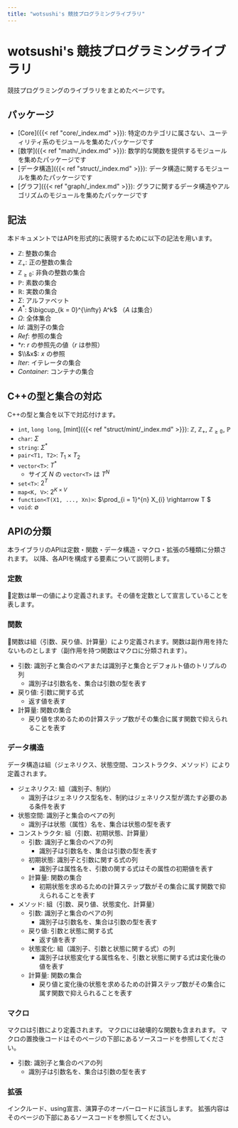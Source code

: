 ```yaml
---
title: "wotsushi's 競技プログラミングライブラリ"
---
```


# wotsushi's 競技プログラミングライブラリ
競技プログラミングのライブラリをまとめたページです。

## パッケージ
- [Core]({{< ref "core/_index.md" >}}): 特定のカテゴリに属さない、ユーティリティ系のモジュールを集めたパッケージです
- [数学]({{< ref "math/_index.md" >}}): 数学的な関数を提供するモジュールを集めたパッケージです
- [データ構造]({{< ref "struct/_index.md" >}}): データ構造に関するモジュールを集めたパッケージです
- [グラフ]({{< ref "graph/_index.md" >}}): グラフに関するデータ構造やアルゴリズムのモジュールを集めたパッケージです

## 記法
本ドキュメントではAPIを形式的に表現するために以下の記法を用います。

- $\mathbb{Z}$: 整数の集合
- $\mathbb{Z_{+}}$: 正の整数の集合
- $\mathbb{Z_{\geq 0}}$: 非負の整数の集合
- $\mathbb{P}$: 素数の集合
- $\mathbb{R}$: 実数の集合
- $\Sigma$: アルファベット
- $A^{*}$: $\bigcup_{k = 0}^{\infty} A^k$ （$A$ は集合）
- $\Omega$: 全体集合
- $Id$: 識別子の集合
- $Ref$: 参照の集合
- $*r$: $r$ の参照先の値（$r$ は参照）
- $\\&x$: $x$ の参照
- $Iter$: イテレータの集合
- $Container$: コンテナの集合

## C++の型と集合の対応
C++の型と集合を以下で対応付けます。

- `int`, `long long`, [mint]({{< ref "struct/mint/_index.md" >}}): $\mathbb{Z}$, $\mathbb{Z_{+}}$, $\mathbb{Z_{\geq 0}}$, $\mathbb{P}$
- `char`: $\Sigma$
- `string`: $\Sigma^{*}$
- `pair<T1, T2>`: $T_1 \times T_2$
- `vector<T>`: $T^*$
    - サイズ $N$ の `vector<T>` は $T^N$
- `set<T>`: $2^T$
- `map<K, V>`: $2^{K \times V}$
- `function<T(X1, ..., Xn)>`: $\prod_{i = 1}^{n} X_{i} \rightarrow T \$
- `void`: $\emptyset$

## APIの分類
本ライブラリのAPIは定数・関数・データ構造・マクロ・拡張の5種類に分類されます。
以降、各APIを構成する要素について説明します。

### 定数
定数は単一の値により定義されます。その値を定数として宣言していることを表します。

### 関数
関数は組（引数、戻り値、計算量）により定義されます。関数は副作用を持たないものとします（副作用を持つ関数はマクロに分類されます）。

- 引数: 識別子と集合のペアまたは識別子と集合とデフォルト値のトリプルの列
    - 識別子は引数名を、集合は引数の型を表す
- 戻り値: 引数に関する式
    - 返す値を表す
- 計算量: 関数の集合
    - 戻り値を求めるための計算ステップ数がその集合に属す関数で抑えられることを表す

### データ構造
データ構造は組（ジェネリクス、状態空間、コンストラクタ、メソッド）により定義されます。

- ジェネリクス: 組（識別子、制約）
    - 識別子はジェネリクス型名を、制約はジェネリクス型が満たす必要のある条件を表す
- 状態空間: 識別子と集合のペアの列
    - 識別子は状態（属性）名を、集合は状態の型を表す
- コンストラクタ: 組（引数、初期状態、計算量）
    - 引数: 識別子と集合のペアの列
        - 識別子は引数名を、集合は引数の型を表す
    - 初期状態: 識別子と引数に関する式の列
        - 識別子は属性名を、引数の関する式はその属性の初期値を表す
    - 計算量: 関数の集合
        - 初期状態を求めるための計算ステップ数がその集合に属す関数で抑えられることを表す
- メソッド: 組（引数、戻り値、状態変化、計算量）
    - 引数: 識別子と集合のペアの列
        - 識別子は引数名を、集合は引数の型を表す
    - 戻り値: 引数と状態に関する式
        - 返す値を表す
    - 状態変化: 組（識別子、引数と状態に関する式）の列
        - 識別子は状態変化する属性名を、引数と状態に関する式は変化後の値を表す
    - 計算量: 関数の集合
        - 戻り値と変化後の状態を求めるための計算ステップ数がその集合に属す関数で抑えられることを表す

### マクロ
マクロは引数により定義されます。
マクロには破壊的な関数も含まれます。
マクロの置換後コードはそのページの下部にあるソースコードを参照してください。

- 引数: 識別子と集合のペアの列
    - 識別子は引数名を、集合は引数の型を表す

### 拡張
インクルード、using宣言、演算子のオーバーロードに該当します。
拡張内容はそのページの下部にあるソースコードを参照してください。

